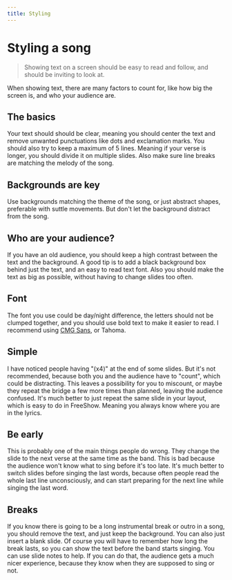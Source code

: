 ```yaml
---
title: Styling
---
```


# Styling a song

> Showing text on a screen should be easy to read and follow, and should be inviting to look at.

When showing text, there are many factors to count for, like how big the screen is, and who your audience are.

## The basics

Your text should should be clear, meaning you should center the text and remove unwanted punctuations like dots and exclamation marks. You should also try to keep a maximum of 5 lines. Meaning if your verse is longer, you should divide it on multiple slides. Also make sure line breaks are matching the melody of the song.

## Backgrounds are key

Use backgrounds matching the theme of the song, or just abstract shapes, preferable with suttle movements. But don't let the background distract from the song.

## Who are your audience?

If you have an old audience, you should keep a high contrast between the text and the background. A good tip is to add a black background box behind just the text, and an easy to read text font. Also you should make the text as big as possible, without having to change slides too often.

## Font

The font you use could be day/night difference, the letters should not be clumped together, and you should use bold text to make it easier to read. I recommend using [CMG Sans](https://www.churchmotiongraphics.com/cmg-sans/), or Tahoma.

## Simple

I have noticed people having "(x4)" at the end of some slides. But it's not recommended, because both you and the audience have to "count", which could be distracting. This leaves a possibility for you to miscount, or maybe they repeat the bridge a few more times than planned, leaving the audience confused. It's much better to just repeat the same slide in your layout, which is easy to do in FreeShow. Meaning you always know where you are in the lyrics.

## Be early

This is probably one of the main things people do wrong. They change the slide to the next verse at the same time as the band. This is bad because the audience won't know what to sing before it's too late. It's much better to switch slides before singing the last words, because often people read the whole last line unconsciously, and can start preparing for the next line while singing the last word.

## Breaks

If you know there is going to be a long instrumental break or outro in a song, you should remove the text, and just keep the background. You can also just insert a blank slide. Of course you will have to remember how long the break lasts, so you can show the text before the band starts singing. You can use slide notes to help. If you can do that, the audience gets a much nicer experience, because they know when they are supposed to sing or not.
